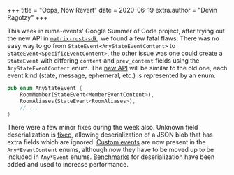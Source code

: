 +++
title = "Oops, Now Revert"
date = 2020-06-19
extra.author = "Devin Ragotzy"
+++

This week in ruma-events' Google Summer of Code project, after trying out the new API in [`matrix-rust-sdk`](https://github.com/DevinR528/matrix-rust-sdk/pull/2), we found a few fatal flaws. There was no easy way to go from `StateEvent<AnyStateEventContent>` to `StateEvent<SpecificEventContent>`, the other issue was one could create a `StateEvent` with differing `content` and `prev_content` fields using the `AnyStateEventContent` enum. The [new API](https://github.com/ruma/ruma/pull/68) will be similar to the old one, each event kind (state, message, ephemeral, etc.) is represented by an enum.
```rust
pub enum AnyStateEvent {
    RoomMember(StateEvent<MemberEventContent>),
    RoomAliases(StateEvent<RoomAliases>),
    // ...
}
```
There were a few minor fixes during the week also. Unknown field deserialization is [fixed](https://github.com/ruma/ruma/pull/57), allowing deserialization of a JSON blob that has extra fields which are ignored. [Custom events](https://github.com/ruma/ruma/pull/59) are now present in the `Any*EventContent` enums, although now they have to be moved up to be included in `Any*Event` enums. [Benchmarks](https://github.com/ruma/ruma/pull/52) for deserialization have been added and used to increase performance.

